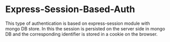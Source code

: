 # Express-Session-Based-Auth
This type of authentication is based on express-session module with mongo DB store. In this the session is persisted on the server side in mongo DB and the corresponding identifier is stored in a cookie on the browser.
